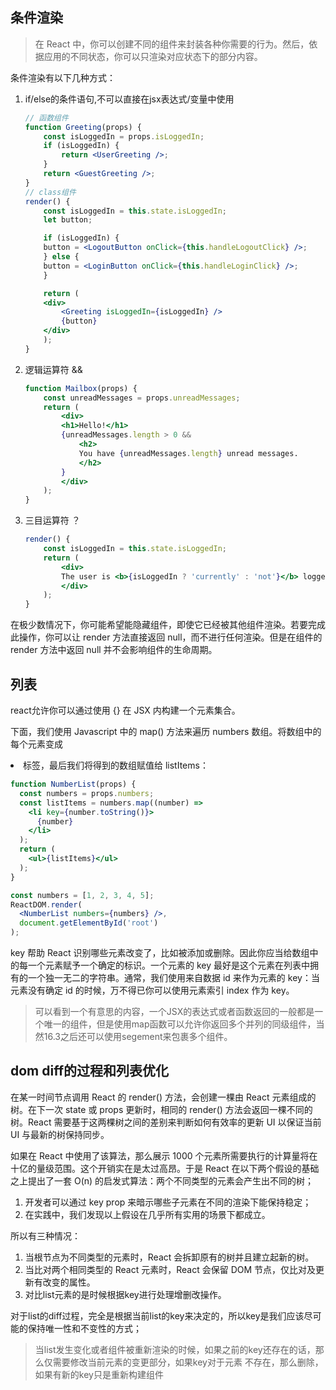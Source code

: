 ## 条件渲染
>在 React 中，你可以创建不同的组件来封装各种你需要的行为。然后，依据应用的不同状态，你可以只渲染对应状态下的部分内容。

条件渲染有以下几种方式：
1. if/else的条件语句,不可以直接在jsx表达式/变量中使用
    ````jsx
    // 函数组件
    function Greeting(props) {
        const isLoggedIn = props.isLoggedIn;
        if (isLoggedIn) {
            return <UserGreeting />;
        }
        return <GuestGreeting />;
    }
    // class组件
    render() {
        const isLoggedIn = this.state.isLoggedIn;
        let button;

        if (isLoggedIn) {
        button = <LogoutButton onClick={this.handleLogoutClick} />;
        } else {
        button = <LoginButton onClick={this.handleLoginClick} />;
        }

        return (
        <div>
            <Greeting isLoggedIn={isLoggedIn} />
            {button}
        </div>
        );
    }
    ````
2. 逻辑运算符 &&
    ````jsx
    function Mailbox(props) {
        const unreadMessages = props.unreadMessages;
        return (
            <div>
            <h1>Hello!</h1>
            {unreadMessages.length > 0 &&
                <h2>
                You have {unreadMessages.length} unread messages.
                </h2>
            }
            </div>
        );
    }
    ````
3. 三目运算符 ？
    ````jsx
    render() {
        const isLoggedIn = this.state.isLoggedIn;
        return (
            <div>
            The user is <b>{isLoggedIn ? 'currently' : 'not'}</b> logged in.
            </div>
        );
    }
    ````

在极少数情况下，你可能希望能隐藏组件，即使它已经被其他组件渲染。若要完成此操作，你可以让 render 方法直接返回 null，而不进行任何渲染。但是在组件的 render 方法中返回 null 并不会影响组件的生命周期。
## 列表
react允许你可以通过使用 {} 在 JSX 内构建一个元素集合。

下面，我们使用 Javascript 中的 map() 方法来遍历 numbers 数组。将数组中的每个元素变成 <li> 标签，最后我们将得到的数组赋值给 listItems：
````jsx
function NumberList(props) {
  const numbers = props.numbers;
  const listItems = numbers.map((number) =>
    <li key={number.toString()}>
      {number}
    </li>
  );
  return (
    <ul>{listItems}</ul>
  );
}

const numbers = [1, 2, 3, 4, 5];
ReactDOM.render(
  <NumberList numbers={numbers} />,
  document.getElementById('root')
);
````
key 帮助 React 识别哪些元素改变了，比如被添加或删除。因此你应当给数组中的每一个元素赋予一个确定的标识。一个元素的 key 最好是这个元素在列表中拥有的一个独一无二的字符串。通常，我们使用来自数据 id 来作为元素的 key：当元素没有确定 id 的时候，万不得已你可以使用元素索引 index 作为 key。

> 可以看到一个有意思的内容，一个JSX的表达式或者函数返回的一般都是一个唯一的组件，但是使用map函数可以允许你返回多个并列的同级组件，当然16.3之后还可以使用segement来包裹多个组件。

## dom diff的过程和列表优化
在某一时间节点调用 React 的 render() 方法，会创建一棵由 React 元素组成的树。在下一次 state 或 props 更新时，相同的 render() 方法会返回一棵不同的树。React 需要基于这两棵树之间的差别来判断如何有效率的更新 UI 以保证当前 UI 与最新的树保持同步。

如果在 React 中使用了该算法，那么展示 1000 个元素所需要执行的计算量将在十亿的量级范围。这个开销实在是太过高昂。于是 React 在以下两个假设的基础之上提出了一套 O(n) 的启发式算法：两个不同类型的元素会产生出不同的树；
1. 开发者可以通过 key prop 来暗示哪些子元素在不同的渲染下能保持稳定；
2. 在实践中，我们发现以上假设在几乎所有实用的场景下都成立。

所以有三种情况：
1. 当根节点为不同类型的元素时，React 会拆卸原有的树并且建立起新的树。
2. 当比对两个相同类型的 React 元素时，React 会保留 DOM 节点，仅比对及更新有改变的属性。
3. 对比list元素的是时候根据key进行处理增删改操作。 

对于list的diff过程，完全是根据当前list的key来决定的，所以key是我们应该尽可能的保持唯一性和不变性的方式；
> 当list发生变化或者组件被重新渲染的时候，如果之前的key还存在的话，那么仅需要修改当前元素的变更部分，如果key对于元素 不存在，那么删除，如果有新的key只是重新构建组件

